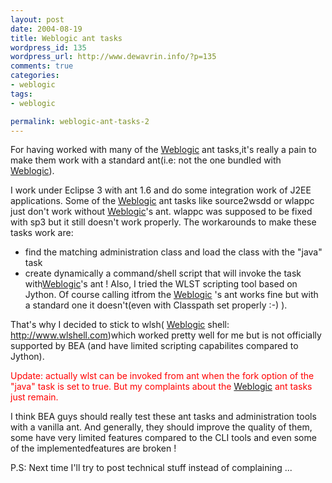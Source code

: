 ```yaml
--- 
layout: post
date: 2004-08-19
title: Weblogic ant tasks
wordpress_id: 135
wordpress_url: http://www.dewavrin.info/?p=135
comments: true
categories: 
- weblogic
tags:
- weblogic

permalink: weblogic-ant-tasks-2
---
```


For having worked with many of the [Weblogic](http://edocs.bea.com/wls/docs81/notes/issues.html "Known issues") ant tasks,it&#39;s really a pain to make them work with a standard ant(i.e: not the one bundled with [Weblogic](http://edocs.bea.com/wls/docs81/notes/issues.html "Known issues")).

I work under Eclipse 3 with ant 1.6 and do some integration work of J2EE applications. Some of the [Weblogic](http://edocs.bea.com/wls/docs81/notes/issues.html "Known issues") ant tasks like source2wsdd or wlappc just don&#39;t work without [Weblogic](http://edocs.bea.com/wls/docs81/notes/issues.html "Known issues")&#39;s ant. wlappc was supposed to be fixed with sp3 but it still doesn&#39;t work properly. The workarounds to make these tasks work are:
- find the matching administration class and load the class with the "java" task<br />
- create dynamically a command/shell script that will invoke the task with[Weblogic](http://edocs.bea.com/wls/docs81/notes/issues.html "Known issues")&#39;s ant !
Also, I tried the WLST scripting tool based on Jython. Of course calling itfrom the [Weblogic](http://edocs.bea.com/wls/docs81/notes/issues.html "Known issues") &#39;s ant works fine but with a standard one it doesn&#39;t(even with Classpath set properly :-) ).

That&#39;s why I decided to stick to wlsh( [Weblogic](http://edocs.bea.com/wls/docs81/notes/issues.html "Known issues") shell: http://www.wlshell.com)which worked pretty well for me but is not officially supported by BEA (and have limited scripting capabilites compared to Jython).

<span style="color:red">Update: actually wlst can be invoked from ant when the fork option of the "java" task is set to true. But my complaints about the [Weblogic](http://edocs.bea.com/wls/docs81/notes/issues.html "Known issues") ant tasks just remain.</span>

I think BEA guys should really test these ant tasks and administration tools with a vanilla ant. And generally, they should improve the quality of them, some have very limited features compared to the CLI tools and even some of the implementedfeatures are broken !

P.S: Next time I&#39;ll try to post technical stuff instead of complaining ...
